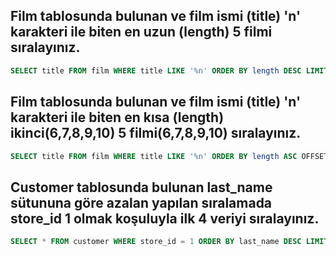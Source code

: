 ## Film tablosunda bulunan ve film ismi (title) 'n' karakteri ile biten en uzun (length) 5 filmi sıralayınız.
```sql
SELECT title FROM film WHERE title LIKE '%n' ORDER BY length DESC LIMIT 5;
```

## Film tablosunda bulunan ve film ismi (title) 'n' karakteri ile biten en kısa (length) ikinci(6,7,8,9,10) 5 filmi(6,7,8,9,10) sıralayınız.
```sql
SELECT title FROM film WHERE title LIKE '%n' ORDER BY length ASC OFFSET 5 LIMIT 5;
```

## Customer tablosunda bulunan last_name sütununa göre azalan yapılan sıralamada store_id 1 olmak koşuluyla ilk 4 veriyi sıralayınız.
```sql
SELECT * FROM customer WHERE store_id = 1 ORDER BY last_name DESC LIMIT 4;
```
